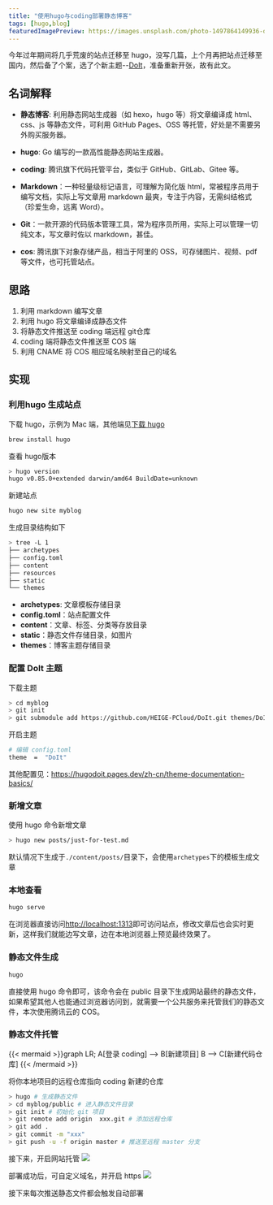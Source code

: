 ```yaml
---
title: "使用hugo与coding部署静态博客"
tags: [hugo,blog]
featuredImagePreview: https://images.unsplash.com/photo-1497864149936-d3163f0c0f4b?ixid=MnwxMjA3fDB8MHxwaG90by1wYWdlfHx8fGVufDB8fHx8&ixlib=rb-1.2.1&auto=format&fit=crop&w=1169&q=80
---
```


今年过年期间将几乎荒废的站点迁移至 hugo，没写几篇，上个月再把站点迁移至国内，然后备了个案，选了个新主题--[DoIt](https://hugodoit.pages.dev/zh-cn/)，准备重新开张，故有此文。


## 名词解释 
- **静态博客**: 利用静态网站生成器（如 hexo，hugo 等）将文章编译成 html、css、js 等静态文件，可利用 GitHub Pages、OSS 等托管，好处是不需要另外购买服务器。

- **hugo**: Go 编写的一款高性能静态网站生成器。

- **coding**: 腾讯旗下代码托管平台，类似于 GitHub、GitLab、Gitee 等。

- **Markdown**：一种轻量级标记语言，可理解为简化版 html，常被程序员用于编写文档，实际上写文章用 markdown 最爽，专注于内容，无需纠结格式（珍爱生命，远离 Word）。

- **Git**：一款开源的代码版本管理工具，常为程序员所用，实际上可以管理一切纯文本，写文章时佐以 markdown，甚佳。

- **cos**: 腾讯旗下对象存储产品，相当于阿里的 OSS，可存储图片、视频、pdf 等文件，也可托管站点。

## 思路

1. 利用 markdown 编写文章
2. 利用 hugo 将文章编译成静态文件
3. 将静态文件推送至 coding 端远程 git仓库
4. coding 端将静态文件推送至 COS 端
5. 利用 CNAME 将 COS 相应域名映射至自己的域名

## 实现

### 利用hugo 生成站点

下载 hugo，示例为 Mac 端，其他端见[下载 hugo](https://gohugo.io/getting-started/installing/)
```bash
brew install hugo
```

查看 hugo版本
```bash
> hugo version
hugo v0.85.0+extended darwin/amd64 BuildDate=unknown
```

新建站点
```bash
hugo new site myblog
```

生成目录结构如下
```bash
> tree -L 1
├── archetypes
├── config.toml
├── content
├── resources
├── static
└── themes
```

- **archetypes**: 文章模板存储目录
- **config.toml**：站点配置文件
- **content**：文章、标签、分类等存放目录
- **static**：静态文件存储目录，如图片
- **themes**：博客主题存储目录

### 配置 DoIt 主题

下载主题
```bash
> cd myblog
> git init 
> git submodule add https://github.com/HEIGE-PCloud/DoIt.git themes/DoIt
```

开启主题
```bash
# 编辑 config.toml
theme  =  "DoIt"
```

其他配置见：<https://hugodoit.pages.dev/zh-cn/theme-documentation-basics/>

### 新增文章

使用 hugo 命令新增文章
```bash
> hugo new posts/just-for-test.md
```
默认情况下生成于`./content/posts/`目录下，会使用`archetypes`下的模板生成文章

### 本地查看

```bash
hugo serve
```
在浏览器直接访问<http://localhost:1313>即可访问站点，修改文章后也会实时更新，这样我们就能边写文章，边在本地浏览器上预览最终效果了。

### 静态文件生成


```bash
hugo
```

直接使用 hugo 命令即可，该命令会在 public 目录下生成网站最终的静态文件，如果希望其他人也能通过浏览器访问到，就需要一个公共服务来托管我们的静态文件，本次使用腾讯云的 COS。

### 静态文件托管


{{< mermaid >}}graph LR;
    A[登录 coding] --> B[新建项目] 
    B --> C[新建代码仓库]
{{< /mermaid >}}


将你本地项目的远程仓库指向 coding 新建的仓库

```bash
> hugo # 生成静态文件
> cd myblog/public # 进入静态文件目录
> git init # 初始化 git 项目
> git remote add origin  xxx.git # 添加远程仓库
> git add .
> git commit -m "xxx"
> git push -u -f origin master # 推送至远程 master 分支
```

接下来，开启网站托管
![](https://tva1.sinaimg.cn/large/008i3skNly1gvafugozo3j60y60ne3ze02.jpg)

部署成功后，可自定义域名，并开启 https
![](https://tva1.sinaimg.cn/large/008i3skNly1gvag5hkpt2j61bq0d53zc02.jpg)

接下来每次推送静态文件都会触发自动部署
